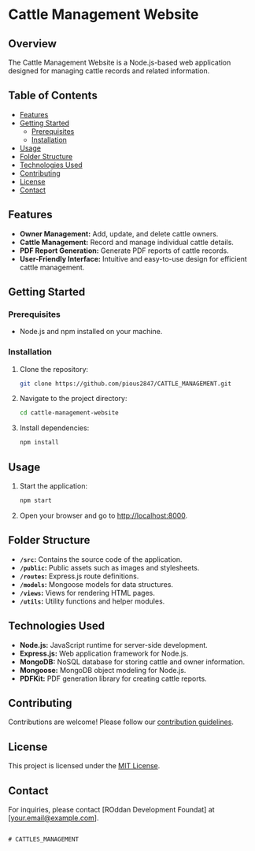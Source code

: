 
# Cattle Management Website

## Overview

The Cattle Management Website is a Node.js-based web application designed for managing cattle records and related information.

## Table of Contents

- [Features](#features)
- [Getting Started](#getting-started)
  - [Prerequisites](#prerequisites)
  - [Installation](#installation)
- [Usage](#usage)
- [Folder Structure](#folder-structure)
- [Technologies Used](#technologies-used)
- [Contributing](#contributing)
- [License](#license)
- [Contact](#contact)

## Features

- **Owner Management:** Add, update, and delete cattle owners.
- **Cattle Management:** Record and manage individual cattle details.
- **PDF Report Generation:** Generate PDF reports of cattle records.
- **User-Friendly Interface:** Intuitive and easy-to-use design for efficient cattle management.

## Getting Started

### Prerequisites

- Node.js and npm installed on your machine.

### Installation

1. Clone the repository:

   ```bash
   git clone https://github.com/pious2847/CATTLE_MANAGEMENT.git
   ```

2. Navigate to the project directory:

   ```bash
   cd cattle-management-website
   ```

3. Install dependencies:

   ```bash
   npm install
   ```

## Usage

1. Start the application:

   ```bash
   npm start
   ```

2. Open your browser and go to [http://localhost:8000](http://localhost:8000).

## Folder Structure

- **`/src`:** Contains the source code of the application.
- **`/public`:** Public assets such as images and stylesheets.
- **`/routes`:** Express.js route definitions.
- **`/models`:** Mongoose models for data structures.
- **`/views`:** Views for rendering HTML pages.
- **`/utils`:** Utility functions and helper modules.

## Technologies Used

- **Node.js:** JavaScript runtime for server-side development.
- **Express.js:** Web application framework for Node.js.
- **MongoDB:** NoSQL database for storing cattle and owner information.
- **Mongoose:** MongoDB object modeling for Node.js.
- **PDFKit:** PDF generation library for creating cattle reports.

## Contributing

Contributions are welcome! Please follow our [contribution guidelines](CONTRIBUTING.md).

## License

This project is licensed under the [MIT License](LICENSE).

## Contact

For inquiries, please contact [ROddan Development Foundat] at [your.email@example.com].

```

#   C A T T L E S _ M A N A G E M E N T  
 